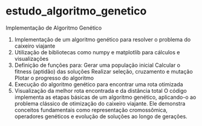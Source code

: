 # estudo_algoritmo_genetico
Implementação de Algoritmo Genético

1. Implementação de um algoritmo genético para resolver o problema do caixeiro viajante
2. Utilização de bibliotecas como numpy e matplotlib para cálculos e visualizações
3. Definição de funções para:
Gerar uma população inicial
Calcular o fitness (aptidão) das soluções
Realizar seleção, cruzamento e mutação
Plotar o progresso do algoritmo
4. Execução do algoritmo genético para encontrar uma rota otimizada
5. Visualização da melhor rota encontrada e da distância total
O código implementa as etapas básicas de um algoritmo genético, aplicando-o ao problema clássico de otimização do caixeiro viajante. Ele demonstra conceitos fundamentais como representação cromossômica, operadores genéticos e evolução de soluções ao longo de gerações.

